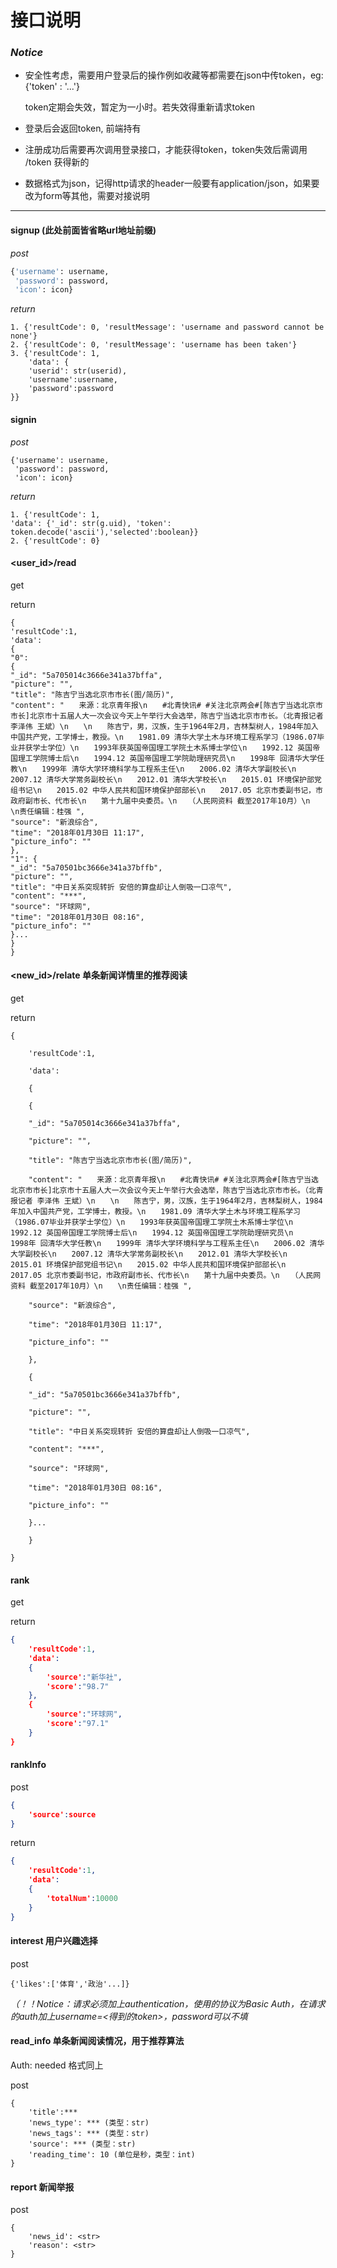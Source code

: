 # 接口说明

### *Notice*

- 安全性考虑，需要用户登录后的操作例如收藏等都需要在json中传token，eg:  {'token' : '...'}

  token定期会失效，暂定为一小时。若失效得重新请求token

- 登录后会返回token, 前端持有

- 注册成功后需要再次调用登录接口，才能获得token，token失效后需调用 /token 获得新的

- 数据格式为json，记得http请求的header一般要有application/json，如果要改为form等其他，需要对接说明


------



#### signup  		(此处前面皆省略url地址前缀)

*post*

```python
{'username': username,
 'password': password,
 'icon': icon}
```

*return*

```
1. {'resultCode': 0, 'resultMessage': 'username and password cannot be none'}
2. {'resultCode': 0, 'resultMessage': 'username has been taken'}
3. {'resultCode': 1, 
	'data': {
	'userid': str(userid),
	'username':username,
	'password':password
}}
```

#### signin

*post*

```
{'username': username,
 'password': password,
 'icon': icon}
```

*return*

```
1. {'resultCode': 1, 
'data': {'_id': str(g.uid), 'token': token.decode('ascii'),'selected':boolean}}
2. {'resultCode': 0}
```
#### <user_id>/read

get

return

```
{
'resultCode':1,
'data':
{
"0": 
{
"_id": "5a705014c3666e341a37bffa",
"picture": "",
"title": "陈吉宁当选北京市市长(图/简历)",
"content": "　　来源：北京青年报\n　　#北青快讯# #关注北京两会#[陈吉宁当选北京市市长]北京市十五届人大一次会议今天上午举行大会选举，陈吉宁当选北京市市长。（北青报记者 李泽伟 王斌）\n　　\n　　陈吉宁，男，汉族，生于1964年2月，吉林梨树人，1984年加入中国共产党，工学博士，教授。\n　　1981.09 清华大学土木与环境工程系学习（1986.07毕业并获学士学位）\n　　1993年获英国帝国理工学院土木系博士学位\n　　1992.12 英国帝国理工学院博士后\n　　1994.12 英国帝国理工学院助理研究员\n　　1998年 回清华大学任教\n　　1999年 清华大学环境科学与工程系主任\n　　2006.02 清华大学副校长\n　　2007.12 清华大学常务副校长\n　　2012.01 清华大学校长\n　　2015.01 环境保护部党组书记\n　　2015.02 中华人民共和国环境保护部部长\n　　2017.05 北京市委副书记，市政府副市长、代市长\n　　第十九届中央委员。\n　　（人民网资料 截至2017年10月）\n　　\n责任编辑：桂强 ",
"source": "新浪综合",
"time": "2018年01月30日 11:17",
"picture_info": ""
},
"1": {
"_id": "5a70501bc3666e341a37bffb",
"picture": "",
"title": "中日关系突现转折 安倍的算盘却让人倒吸一口凉气",
"content": "***",
"source": "环球网",
"time": "2018年01月30日 08:16",
"picture_info": ""
}...
}
}
```



#### <new_id>/relate	单条新闻详情里的推荐阅读

get

return

```
{

    'resultCode':1,

    'data':

    {

    {

    "_id": "5a705014c3666e341a37bffa",

    "picture": "",

    "title": "陈吉宁当选北京市市长(图/简历)",

    "content": "　　来源：北京青年报\n　　#北青快讯# #关注北京两会#[陈吉宁当选北京市市长]北京市十五届人大一次会议今天上午举行大会选举，陈吉宁当选北京市市长。（北青报记者 李泽伟 王斌）\n　　\n　　陈吉宁，男，汉族，生于1964年2月，吉林梨树人，1984年加入中国共产党，工学博士，教授。\n　　1981.09 清华大学土木与环境工程系学习（1986.07毕业并获学士学位）\n　　1993年获英国帝国理工学院土木系博士学位\n　　1992.12 英国帝国理工学院博士后\n　　1994.12 英国帝国理工学院助理研究员\n　　1998年 回清华大学任教\n　　1999年 清华大学环境科学与工程系主任\n　　2006.02 清华大学副校长\n　　2007.12 清华大学常务副校长\n　　2012.01 清华大学校长\n　　2015.01 环境保护部党组书记\n　　2015.02 中华人民共和国环境保护部部长\n　　2017.05 北京市委副书记，市政府副市长、代市长\n　　第十九届中央委员。\n　　（人民网资料 截至2017年10月）\n　　\n责任编辑：桂强 ",

    "source": "新浪综合",

    "time": "2018年01月30日 11:17",

    "picture_info": ""

    },

    {

    "_id": "5a70501bc3666e341a37bffb",

    "picture": "",

    "title": "中日关系突现转折 安倍的算盘却让人倒吸一口凉气",

    "content": "***",

    "source": "环球网",

    "time": "2018年01月30日 08:16",

    "picture_info": ""

    }...

    }

}

```



#### rank

get

return

```json
{
    'resultCode':1,
    'data':
    {
        'source':"新华社",
        'score':"98.7"
    },
    {
    	'source':"环球网",
    	'score':"97.1"
	}
}
```



#### rankInfo

post

```json
{
    'source':source
}
```

return

```json
{
    'resultCode':1,
    'data':
    {
        'totalNum':10000
    }
}
```



#### interest		用户兴趣选择

post

```
{'likes':['体育','政治'...]}
```

*（！！Notice：请求必须加上authentication，使用的协议为Basic Auth，在请求的auth加上username=<得到的token>，password可以不填*



#### read_info	单条新闻阅读情况，用于推荐算法

Auth: needed 格式同上

post

```
{	
	'title':***
	'news_type': *** (类型：str)
	'news_tags': *** (类型：str)
	'source': *** (类型：str)
    'reading_time': 10 (单位是秒，类型：int)
}
```

#### report	新闻举报

post

```
{
    'news_id': <str>
    'reason': <str>
}
```

